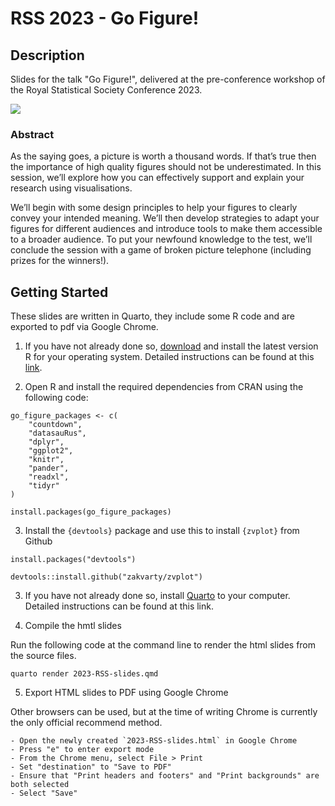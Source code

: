 # RSS 2023 - Go Figure! 

## Description 

Slides for the talk "Go Figure!", delivered at the pre-conference workshop of the Royal Statistical Society Conference 2023. 

![]("images/rss-screenshot.png")

### Abstract

As the saying goes, a picture is worth a thousand words. If that’s true then the importance of high quality figures should not be underestimated. In this session, we’ll explore how you can effectively support and explain your research using visualisations.

We’ll begin with some design principles to help your figures to clearly convey your intended meaning. We’ll then develop strategies to adapt your figures for different audiences and introduce tools to make them accessible to a broader audience. To put your newfound knowledge to the test, we’ll conclude the session with a game of broken picture telephone (including prizes for the winners!). 

## Getting Started

These slides are written in Quarto, they include some R code and are exported to pdf via Google Chrome. 

1. If you have not already done so, [download](https://cran.r-project.org/) and install the latest version R for your operating system. Detailed instructions can be found at this [link](https://stat545.com/install.html).

2. Open R and install the required dependencies from CRAN using the following code: 

```
go_figure_packages <- c(
	"countdown",
	"datasauRus",
	"dplyr",
	"ggplot2",
	"knitr",
	"pander",
	"readxl",
	"tidyr"
)

install.packages(go_figure_packages)

```

3. Install the `{devtools}` package and use this to install  `{zvplot}` from Github 

```
install.packages("devtools")
```

```
devtools::install.github("zakvarty/zvplot")
```

3. If you have not already done so, install [Quarto](https://quarto.org/docs/get-started/) to your computer. Detailed instructions can be found at this link.

4. Compile the hmtl slides

Run the following code at the command line to render the html slides from the source files. 
```
quarto render 2023-RSS-slides.qmd
```

5. Export HTML slides to PDF using Google Chrome

Other browsers can be used, but at the time of writing Chrome is currently the only official recommend method. 

	- Open the newly created `2023-RSS-slides.html` in Google Chrome
	- Press "e" to enter export mode 
	- From the Chrome menu, select File > Print
	- Set "destination" to "Save to PDF"
	- Ensure that "Print headers and footers" and "Print backgrounds" are both selected
	- Select "Save" 
